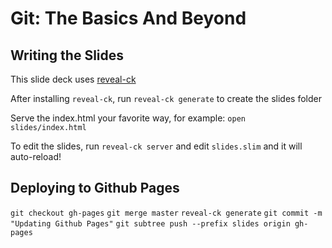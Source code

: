 # Git: The Basics And Beyond

## Writing the Slides

This slide deck uses [reveal-ck](http://github.com/jedcn/reveal-ck)

After installing `reveal-ck`, run `reveal-ck generate` to create the slides folder

Serve the index.html your favorite way, for example: `open slides/index.html`

To edit the slides, run `reveal-ck server` and edit `slides.slim` and it will auto-reload!

## Deploying to Github Pages

`git checkout gh-pages`
`git merge master`
`reveal-ck generate`
`git commit -m "Updating Github Pages"`
`git subtree push --prefix slides origin gh-pages`
